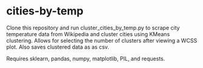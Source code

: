 # cities-by-temp

Clone this repository and run cluster_cities_by_temp.py to scrape city temperature data from Wikipedia and cluster cities using KMeans clustering. Allows for selecting the number of clusters after viewing a WCSS plot. Also saves clustered data as as csv.

Requires sklearn, pandas, numpy, matplotlib, PIL, and requests.
